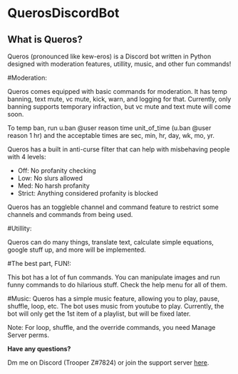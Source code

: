 # QuerosDiscordBot

## What is Queros?
Queros (pronounced like kew-eros) is a Discord bot written in Python designed with moderation features, utillity, music, and other fun commands! 

#Moderation:

Queros comes equipped with basic commands for moderation. It has temp banning, text mute, vc mute, kick, warn, and logging for that. Currently, only banning supports temporary infraction, but vc mute and text mute will come soon.

To temp ban, run u.ban @user reason time unit_of_time (u.ban @user reason 1 hr) and the acceptable times are sec, min, hr, day, wk, mo, yr.

Queros has a built in anti-curse filter that can help with misbehaving people with 4 levels:
- Off: No profanity checking
- Low: No slurs allowed
- Med: No harsh profanity
- Strict: Anything considered profanity is blocked

Queros has an toggleble channel and command feature to restrict some channels and commands from being used. 


#Utillity: 

Queros can do many things, translate text, calculate simple equations, google stuff up, and more will be implemented.

#The best part, FUN!:

This bot has a lot of fun commands. You can manipulate images and run funny commands to do hilarious stuff. Check the help menu for all of them.


#Music: Queros has a simple music feature, allowing you to play, pause, shuffle, loop, etc. The bot uses music from youtube to play. Currently, the bot will only get the 1st item of a playlist, but will be fixed later.

Note: For loop, shuffle, and the override commands, you need Manage Server perms. 


**Have any questions?**

Dm me on Discord (Trooper Z#7824) or join the support server [here](https://discord.gg/7qvsUCBZ8W).
